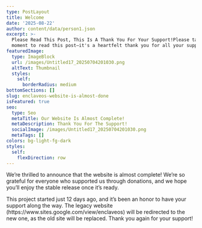 ```yaml
---
type: PostLayout
title: Welcome
date: '2025-08-22'
author: content/data/person1.json
excerpt: >-
  Please Read This Post, This Is A Thank You For Your Support!Please take a
  moment to read this post—it's a heartfelt thank you for all your support!
featuredImage:
  type: ImageBlock
  url: /images/Untitled17_20250704201030.png
  altText: Thumbnail
  styles:
    self:
      borderRadius: medium
bottomSections: []
slug: enclaveos-website-is-almost-done
isFeatured: true
seo:
  type: Seo
  metaTitle: Our Website Is Almost Complete!
  metaDescription: Thank You For The Support!
  socialImage: /images/Untitled17_20250704201030.png
  metaTags: []
colors: bg-light-fg-dark
styles:
  self:
    flexDirection: row
---
```

We’re thrilled to announce that the website is almost complete! We’re so grateful for everyone who supported us through donations, and we hope you’ll enjoy the stable release once it’s ready.

This project started just 12 days ago, and it’s been an honor to have your support along the way. The legacy website (https\://www\.sites.google.com/view/enclaveos) will be redirected to the new one, as the old site will be replaced. Thank you again for your support!
